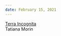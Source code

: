 ```yaml
---
date: February 15, 2021
---
```


[Terra Incognita](https://urbanomnibus.net/2021/01/terra-incognita/)
<br>Tatiana Morin